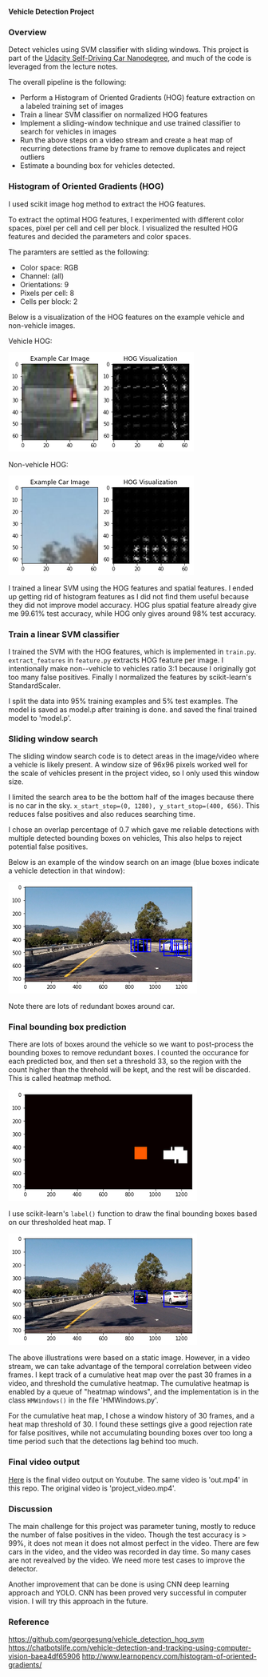 **Vehicle Detection Project**

[video1]: ./out.mp4
### Overview

Detect vehicles using SVM classifier with sliding windows. This project is part of the [Udacity Self-Driving Car Nanodegree](https://www.udacity.com/drive), and much of the code is leveraged from the lecture notes.

The overall pipeline is the following:

* Perform a Histogram of Oriented Gradients (HOG) feature extraction on a labeled training set of images
* Train a linear SVM classifier on normalized HOG features
* Implement a sliding-window technique and use trained classifier to search for vehicles in images
* Run the above steps on a video stream and create a heat map of recurring detections frame by frame to remove duplicates and reject outliers
* Estimate a bounding box for vehicles detected.

### Histogram of Oriented Gradients (HOG)
I used scikit image hog method to extract the HOG features. 

To extract the optimal HOG features, I experimented with different color spaces, pixel per cell and cell per block. I visualized the resulted HOG features and decided the parameters and color spaces.

The paramters are settled as the following:

* Color space: RGB
* Channel: (all)
* Orientations: 9
* Pixels per cell: 8
* Cells per block: 2

Below is a visualization of the HOG features on the example vehicle and non-vehicle images.

Vehicle HOG:

![vehicle_hog](output_images/vehicle_hog.png)

Non-vehicle HOG:

![non_vehicle_hog](output_images/non_vehicle_hog.png)

I trained a linear SVM using the HOG features and spatial features. I ended up getting rid of histogram features as I did not find them useful because they did not improve model accuracy. HOG plus spatial feature already give me 99.61% test accuracy, while HOG only gives around 98% test accuracy.

### Train a linear SVM classifier
I trained the SVM with the HOG features, which is implemented in `train.py`. `extract_features` in `feature.py` extracts HOG feature per image. I intentionally make non--vehicle to vehicles ratio 3:1 because I originally got too many false positives. Finally I normalized the features by scikit-learn's StandardScaler.

I split the data into 95% training examples and 5% test examples. The model is saved as model.p after training is done. and saved the final trained model to 'model.p'. 

### Sliding window search
The sliding window search code is to detect areas in the image/video where a vehicle is likely present. A window size of 96x96 pixels worked well for the scale of vehicles present in the project video, so I only used this window size.

I limited the search area to be the bottom half of the images because there is no car in the sky. `x_start_stop=(0, 1280), y_start_stop=(400, 656)`. This reduces false positives and also reduces searching time. 

I chose an overlap percentage of 0.7 which gave me reliable detections with multiple detected bounding boxes on vehicles, This also helps to reject potential false positives.

Below is an example of the window search on an image (blue boxes indicate a vehicle detection in that window):

![sliding_window](output_images/sliding_window.png)

Note there are lots of redundant boxes around car.

### Final bounding box prediction
There are lots of boxes around the vehicle so we want to post-process the bounding boxes to remove redundant boxes. I counted the occurance for each predicted box, and then set a threshold 33, so the region with the count higher than the threhold will be kept, and the rest will be discarded. This is called heatmap method.

![heatmap](output_images/heatmap.png)

I use scikit-learn's `label()` function to draw the final bounding boxes based on our thresholded heat map. T

![final_bbox](output_images/final_bbox.png)

The above illustrations were based on a static image. However, in a video stream, we can take advantage of the temporal correlation between video frames. I kept track of a cumulative heat map over the past 30 frames in a video, and threshold the cumulative heatmap. The cumulative heatmap is enabled by a queue of "heatmap windows", and the implementation is in the class `HMWindows()` in the file 'HMWindows.py'.

For the cumulative heat map, I chose a window history of 30 frames, and a heat map threshold of 30. I found these settings give a good rejection rate for false positives, while not accumulating bounding boxes over too long a time period such that the detections lag behind too much.

### Final video output
[Here](https://youtu.be/VgFoLBVdViM) is the final video output on Youtube. The same video is 'out.mp4' in this repo. The original video is 'project_video.mp4'.

### Discussion
The main challenge for this project was parameter tuning, mostly to reduce the number of false positives in the video. Though the test accuracy is > 99%, it does not mean it does not almost perfect in the video. There are few cars in the video, and the video was recorded in day time. So many cases are not revealved by the video. We need more test cases to improve the detector.

Another improvement that can be done is using CNN deep learning approach and YOLO. CNN has been proved very successful in computer vision. I will try this approach in the future.

### Reference
https://github.com/georgesung/vehicle_detection_hog_svm
https://chatbotslife.com/vehicle-detection-and-tracking-using-computer-vision-baea4df65906
http://www.learnopencv.com/histogram-of-oriented-gradients/
